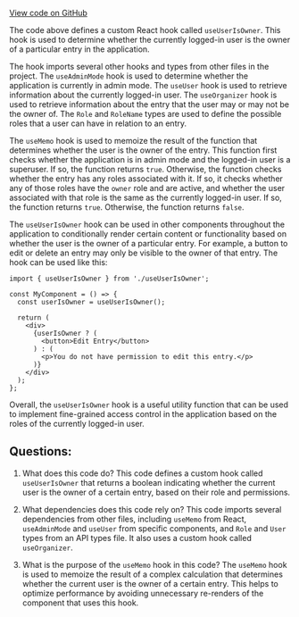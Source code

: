 [View code on GitHub](https://github.com/technologiestiftung/kulturdaten-frontend/blob/master/lib/useUserIsOwner.tsx)

The code above defines a custom React hook called `useUserIsOwner`. This hook is used to determine whether the currently logged-in user is the owner of a particular entry in the application. 

The hook imports several other hooks and types from other files in the project. The `useAdminMode` hook is used to determine whether the application is currently in admin mode. The `useUser` hook is used to retrieve information about the currently logged-in user. The `useOrganizer` hook is used to retrieve information about the entry that the user may or may not be the owner of. The `Role` and `RoleName` types are used to define the possible roles that a user can have in relation to an entry.

The `useMemo` hook is used to memoize the result of the function that determines whether the user is the owner of the entry. This function first checks whether the application is in admin mode and the logged-in user is a superuser. If so, the function returns `true`. Otherwise, the function checks whether the entry has any roles associated with it. If so, it checks whether any of those roles have the `owner` role and are active, and whether the user associated with that role is the same as the currently logged-in user. If so, the function returns `true`. Otherwise, the function returns `false`.

The `useUserIsOwner` hook can be used in other components throughout the application to conditionally render certain content or functionality based on whether the user is the owner of a particular entry. For example, a button to edit or delete an entry may only be visible to the owner of that entry. The hook can be used like this:

```
import { useUserIsOwner } from './useUserIsOwner';

const MyComponent = () => {
  const userIsOwner = useUserIsOwner();

  return (
    <div>
      {userIsOwner ? (
        <button>Edit Entry</button>
      ) : (
        <p>You do not have permission to edit this entry.</p>
      )}
    </div>
  );
};
```

Overall, the `useUserIsOwner` hook is a useful utility function that can be used to implement fine-grained access control in the application based on the roles of the currently logged-in user.
## Questions: 
 1. What does this code do?
This code defines a custom hook called `useUserIsOwner` that returns a boolean indicating whether the current user is the owner of a certain entry, based on their role and permissions.

2. What dependencies does this code rely on?
This code imports several dependencies from other files, including `useMemo` from React, `useAdminMode` and `useUser` from specific components, and `Role` and `User` types from an API types file. It also uses a custom hook called `useOrganizer`.

3. What is the purpose of the `useMemo` hook in this code?
The `useMemo` hook is used to memoize the result of a complex calculation that determines whether the current user is the owner of a certain entry. This helps to optimize performance by avoiding unnecessary re-renders of the component that uses this hook.